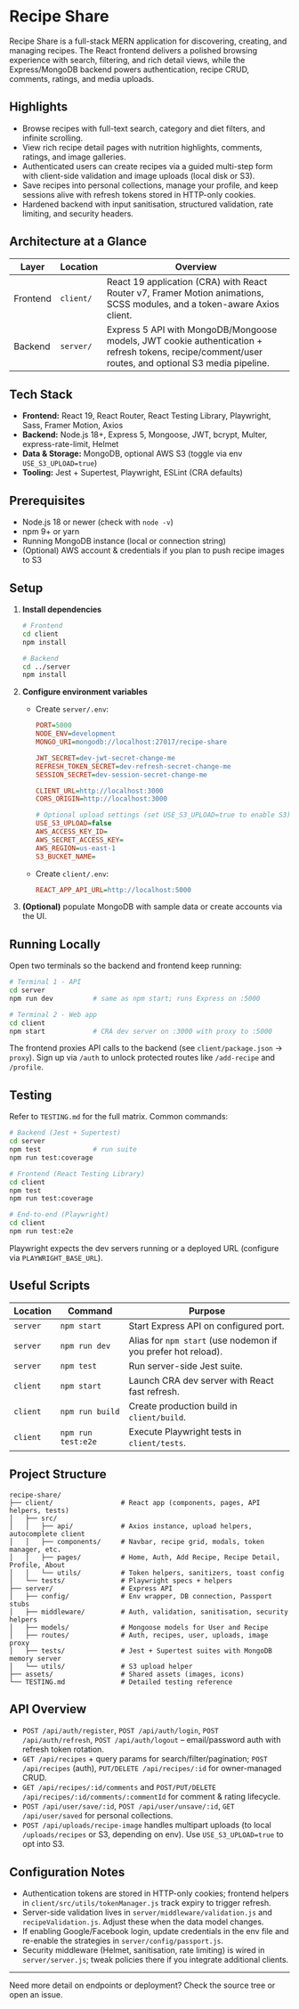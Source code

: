 # Recipe Share

Recipe Share is a full-stack MERN application for discovering, creating, and managing recipes. The React frontend delivers a polished browsing experience with search, filtering, and rich detail views, while the Express/MongoDB backend powers authentication, recipe CRUD, comments, ratings, and media uploads.

## Highlights
- Browse recipes with full-text search, category and diet filters, and infinite scrolling.
- View rich recipe detail pages with nutrition highlights, comments, ratings, and image galleries.
- Authenticated users can create recipes via a guided multi-step form with client-side validation and image uploads (local disk or S3).
- Save recipes into personal collections, manage your profile, and keep sessions alive with refresh tokens stored in HTTP-only cookies.
- Hardened backend with input sanitisation, structured validation, rate limiting, and security headers.

## Architecture at a Glance
| Layer    | Location | Overview |
|----------|----------|----------|
| Frontend | `client/` | React 19 application (CRA) with React Router v7, Framer Motion animations, SCSS modules, and a token-aware Axios client. |
| Backend  | `server/` | Express 5 API with MongoDB/Mongoose models, JWT cookie authentication + refresh tokens, recipe/comment/user routes, and optional S3 media pipeline. |

## Tech Stack
- **Frontend:** React 19, React Router, React Testing Library, Playwright, Sass, Framer Motion, Axios
- **Backend:** Node.js 18+, Express 5, Mongoose, JWT, bcrypt, Multer, express-rate-limit, Helmet
- **Data & Storage:** MongoDB, optional AWS S3 (toggle via env `USE_S3_UPLOAD=true`)
- **Tooling:** Jest + Supertest, Playwright, ESLint (CRA defaults)

## Prerequisites
- Node.js 18 or newer (check with `node -v`)
- npm 9+ or yarn
- Running MongoDB instance (local or connection string)
- (Optional) AWS account & credentials if you plan to push recipe images to S3

## Setup
1. **Install dependencies**
   ```bash
   # Frontend
   cd client
   npm install

   # Backend
   cd ../server
   npm install
   ```

2. **Configure environment variables**
   - Create `server/.env`:
     ```ini
     PORT=5000
     NODE_ENV=development
     MONGO_URI=mongodb://localhost:27017/recipe-share

     JWT_SECRET=dev-jwt-secret-change-me
     REFRESH_TOKEN_SECRET=dev-refresh-secret-change-me
     SESSION_SECRET=dev-session-secret-change-me

     CLIENT_URL=http://localhost:3000
     CORS_ORIGIN=http://localhost:3000

     # Optional upload settings (set USE_S3_UPLOAD=true to enable S3)
     USE_S3_UPLOAD=false
     AWS_ACCESS_KEY_ID=
     AWS_SECRET_ACCESS_KEY=
     AWS_REGION=us-east-1
     S3_BUCKET_NAME=
     ```
   - Create `client/.env`:
     ```ini
     REACT_APP_API_URL=http://localhost:5000
     ```

3. **(Optional)** populate MongoDB with sample data or create accounts via the UI.

## Running Locally
Open two terminals so the backend and frontend keep running:
```bash
# Terminal 1 - API
cd server
npm run dev          # same as npm start; runs Express on :5000

# Terminal 2 - Web app
cd client
npm start            # CRA dev server on :3000 with proxy to :5000
```

The frontend proxies API calls to the backend (see `client/package.json` -> `proxy`). Sign up via `/auth` to unlock protected routes like `/add-recipe` and `/profile`.

## Testing
Refer to `TESTING.md` for the full matrix. Common commands:
```bash
# Backend (Jest + Supertest)
cd server
npm test             # run suite
npm run test:coverage

# Frontend (React Testing Library)
cd client
npm test
npm run test:coverage

# End-to-end (Playwright)
cd client
npm run test:e2e
```
Playwright expects the dev servers running or a deployed URL (configure via `PLAYWRIGHT_BASE_URL`).

## Useful Scripts
| Location | Command | Purpose |
|----------|---------|---------|
| `server` | `npm start` | Start Express API on configured port. |
| `server` | `npm run dev` | Alias for `npm start` (use nodemon if you prefer hot reload). |
| `server` | `npm test` | Run server-side Jest suite. |
| `client` | `npm start` | Launch CRA dev server with React fast refresh. |
| `client` | `npm run build` | Create production build in `client/build`. |
| `client` | `npm run test:e2e` | Execute Playwright tests in `client/tests`. |

## Project Structure
```
recipe-share/
├── client/                 # React app (components, pages, API helpers, tests)
│   ├── src/
│   │   ├── api/            # Axios instance, upload helpers, autocomplete client
│   │   ├── components/     # Navbar, recipe grid, modals, token manager, etc.
│   │   ├── pages/          # Home, Auth, Add Recipe, Recipe Detail, Profile, About
│   │   └── utils/          # Token helpers, sanitizers, toast config
│   └── tests/              # Playwright specs + helpers
├── server/                 # Express API
│   ├── config/             # Env wrapper, DB connection, Passport stubs
│   ├── middleware/         # Auth, validation, sanitisation, security helpers
│   ├── models/             # Mongoose models for User and Recipe
│   ├── routes/             # Auth, recipes, user, uploads, image proxy
│   ├── tests/              # Jest + Supertest suites with MongoDB memory server
│   └── utils/              # S3 upload helper
├── assets/                 # Shared assets (images, icons)
└── TESTING.md              # Detailed testing reference
```

## API Overview
- `POST /api/auth/register`, `POST /api/auth/login`, `POST /api/auth/refresh`, `POST /api/auth/logout` – email/password auth with refresh token rotation.
- `GET /api/recipes` + query params for search/filter/pagination; `POST /api/recipes` (auth), `PUT/DELETE /api/recipes/:id` for owner-managed CRUD.
- `GET /api/recipes/:id/comments` and `POST/PUT/DELETE /api/recipes/:id/comments/:commentId` for comment & rating lifecycle.
- `POST /api/user/save/:id`, `POST /api/user/unsave/:id`, `GET /api/user/saved` for personal collections.
- `POST /api/uploads/recipe-image` handles multipart uploads (to local `/uploads/recipes` or S3, depending on env). Use `USE_S3_UPLOAD=true` to opt into S3.

## Configuration Notes
- Authentication tokens are stored in HTTP-only cookies; frontend helpers in `client/src/utils/tokenManager.js` track expiry to trigger refresh.
- Server-side validation lives in `server/middleware/validation.js` and `recipeValidation.js`. Adjust these when the data model changes.
- If enabling Google/Facebook login, update credentials in the env file and re-enable the strategies in `server/config/passport.js`.
- Security middleware (Helmet, sanitisation, rate limiting) is wired in `server/server.js`; tweak policies there if you integrate additional clients.

---
Need more detail on endpoints or deployment? Check the source tree or open an issue.
